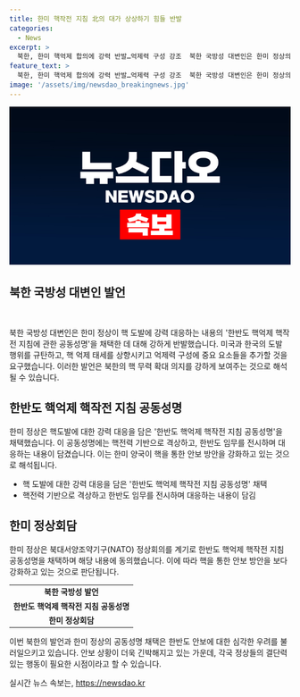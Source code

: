 ```yaml
---
title: 한미 핵작전 지침 北의 대가 상상하기 힘들 반발
categories:
  - News
excerpt: >
  북한, 한미 핵억제 합의에 강력 반발…억제력 구성 강조  북한 국방성 대변인은 한미 정상의 핵억제 합의에 강력히 반발하며, 미국과 한국의 도발적 행동을 비난했습니다. 또한, 억제력 구성에 중요한 요소들을 추가하고 상향시키는 것을 절박하게 요구했지만, 구체적 방안은 언급하지 않았습니다. 이에 경고와 위협을 발표하며 대응할 것을 강조했습니다. 이러한 북한의 입장은 국제사회의 주목을 받고 있습니다.
feature_text: >
  북한, 한미 핵억제 합의에 강력 반발…억제력 구성 강조  북한 국방성 대변인은 한미 정상의 핵억제 합의에 강력히 반발하며, 미국과 한국의 도발적 행동을 비난했습니다. 또한, 억제력 구성에 중요한 요소들을 추가하고 상향시키는 것을 절박하게 요구했지만, 구체적 방안은 언급하지 않았습니다. 이에 경고와 위협을 발표하며 대응할 것을 강조했습니다. 이러한 북한의 입장은 국제사회의 주목을 받고 있습니다.
image: '/assets/img/newsdao_breakingnews.jpg'
---
```


<p><img src="/assets/img/newsdao_breakingnews.jpg" alt="firstkoreanews 속보" /></p>

<h2 data-ke-size="size26">북한 국방성 대변인 발언</h2>

<p><br></p>

<p>북한 국방성 대변인은 한미 정상이 핵 도발에 강력 대응하는 내용의 '한반도 핵억제 핵작전 지침에 관한 공동성명'을 채택한 데 대해 강하게 반발했습니다. 미국과 한국의 도발 행위를 규탄하고, 핵 억제 태세를 상향시키고 억제력 구성에 중요 요소들을 추가할 것을 요구했습니다. 이러한 발언은 북한의 핵 무력 확대 의지를 강하게 보여주는 것으로 해석될 수 있습니다.</p>

<p data-ke-size="size16"></p>

<h2 data-ke-size="size26">한반도 핵억제 핵작전 지침 공동성명</h2>

<p>한미 정상은 핵도발에 대한 강력 대응을 담은 '한반도 핵억제 핵작전 지침 공동성명'을 채택했습니다. 이 공동성명에는 핵전력 기반으로 격상하고, 한반도 임무를 전시하며 대응하는 내용이 담겼습니다. 이는 한미 양국이 핵을 통한 안보 방안을 강화하고 있는 것으로 해석됩니다.</p>

<ul>
  <li>핵 도발에 대한 강력 대응을 담은 '한반도 핵억제 핵작전 지침 공동성명' 채택</li>
  <li>핵전력 기반으로 격상하고 한반도 임무를 전시하며 대응하는 내용이 담김</li>
</ul>

<h2 data-ke-size="size26">한미 정상회담</h2>

<p>한미 정상은 북대서양조약기구(NATO) 정상회의를 계기로 한반도 핵억제 핵작전 지침 공동성명을 채택하며 해당 내용에 동의했습니다. 이에 따라 핵을 통한 안보 방안을 보다 강화하고 있는 것으로 판단됩니다.</p>

<table>
  <tr>
    <td style="text-align: center; height: 17px;"><b>북한 국방성 발언</b></td>
  </tr>
  <tr>
    <td style="text-align: center; height: 17px;"><b>한반도 핵억제 핵작전 지침 공동성명</b></td>
  </tr>
  <tr>
    <td style="text-align: center; height: 17px;"><b>한미 정상회담</b></td>
  </tr>
</table>

<p data-ke-size="size16"></p>

<p>이번 북한의 발언과 한미 정상의 공동성명 채택은 한반도 안보에 대한 심각한 우려를 불러일으키고 있습니다. 안보 상황이 더욱 긴박해지고 있는 가운데, 각국 정상들의 결단력 있는 행동이 필요한 시점이라고 할 수 있습니다.</p>
실시간 뉴스 속보는, <a href="https://newsdao.kr" rel="dofollow">https://newsdao.kr</a>



